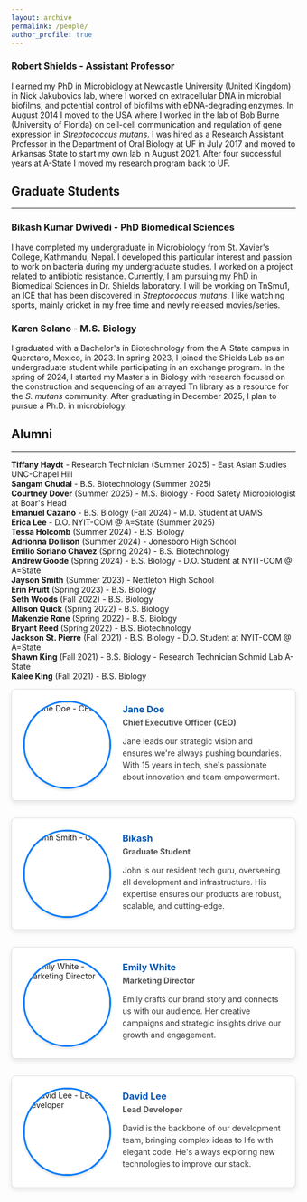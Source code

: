 ```yaml
---
layout: archive
permalink: /people/
author_profile: true
---
```

### Robert Shields - Assistant Professor<br />               
I earned my PhD in Microbiology at Newcastle University (United Kingdom) in Nick Jakubovics lab, where I worked on extracellular DNA in microbial biofilms, and potential control of biofilms with eDNA-degrading enzymes. In August 2014 I moved to the USA where I worked in the lab of Bob Burne (University of Florida) on cell-cell communication and regulation of gene expression in *Streptococcus mutans*. I was hired as a Research Assistant 
Professor in the Department of Oral Biology at UF in July 2017 and moved to Arkansas State to start my own lab in August 2021. After four successful years at A-State I moved my research program back to UF.

## Graduate Students
---
### Bikash Kumar Dwivedi - PhD Biomedical Sciences
I have completed my undergraduate in Microbiology from St. Xavier's College, Kathmandu, Nepal. I developed this particular interest and passion to work on bacteria during my undergraduate studies. I worked on a project related to antibiotic resistance. Currently, I am pursuing my PhD in Biomedical Sciences in Dr. Shields laboratory. I will be working on TnSmu1, an ICE that has been discovered in *Streptococcus mutans*. I like watching sports, mainly cricket in my free time and newly released movies/series.

### Karen Solano - M.S. Biology<br />
I graduated with a Bachelor's in Biotechnology from the A-State campus in Queretaro, Mexico, in 2023. In spring 2023, I joined the Shields Lab as an undergraduate student while participating in an exchange program.
In the spring of 2024, I started my Master's in Biology with research focused on the construction and sequencing of an arrayed Tn library as a resource for the *S. mutans* community. After graduating in December 2025, I plan to pursue a Ph.D. in microbiology.<br />

## Alumni
---
**Tiffany Haydt** - Research Technician (Summer 2025) - East Asian Studies UNC-Chapel Hill\
**Sangam Chudal** - B.S. Biotechnology (Summer 2025)\
**Courtney Dover** (Summer 2025) - M.S. Biology - Food Safety Microbiologist at Boar's Head\
**Emanuel Cazano** - B.S. Biology (Fall 2024) - M.D. Student at UAMS\
**Erica Lee** - D.O. NYIT-COM @ A=State (Summer 2025)\
**Tessa Holcomb** (Summer 2024) - B.S. Biology\
**Adrionna Dollison** (Summer 2024) - Jonesboro High School\
**Emilio Soriano Chavez** (Spring 2024) - B.S. Biotechnology\
**Andrew Goode** (Spring 2024) - B.S. Biology - D.O. Student at NYIT-COM @ A=State\
**Jayson Smith** (Summer 2023) - Nettleton High School\
**Erin Pruitt** (Spring 2023) - B.S. Biology\
**Seth Woods** (Fall 2022) - B.S. Biology\
**Allison Quick** (Spring 2022) - B.S. Biology\
**Makenzie Rone** (Spring 2022) - B.S. Biology\
**Bryant Reed** (Spring 2022) - B.S. Biotechnology\
**Jackson St. Pierre** (Fall 2021) - B.S. Biology - D.O. Student at NYIT-COM @ A=State\
**Shawn King** (Fall 2021) - B.S. Biology - Research Technician Schmid Lab A-State\
**Kalee King** (Fall 2021) - B.S. Biology

<style>
  /* Basic styling for the team member cards */
  .team-member-container {
    display: flex;
    flex-wrap: wrap; /* Allows items to wrap to the next line on smaller screens */
    gap: 30px; /* Space between each team member card */
    justify-content: center; /* Centers the cards horizontally */
  }

  .team-member-card {
    display: flex;
    flex-direction: column; /* Stacks image and text vertically within the card */
    align-items: center; /* Centers content horizontally within the card */
    width: 100%; /* Default to full width on very small screens */
    max-width: 350px; /* Max width for each card */
    border: 1px solid #e0e0e0;
    border-radius: 8px;
    padding: 20px;
    box-shadow: 0 4px 8px rgba(0, 0, 0, 0.1);
    background-color: #ffffff;
    text-align: center;
  }

  .team-member-image-wrapper {
    flex-shrink: 0; /* Prevents image from shrinking */
    margin-bottom: 15px; /* Space below the image */
  }

  .team-member-image-wrapper img {
    width: 150px; /* Set a fixed width for team photos */
    height: 150px; /* Set a fixed height for team photos */
    object-fit: cover; /* Ensures images cover the area without distortion */
    border-radius: 50%; /* Makes the images circular */
    border: 3px solid #007bff; /* Accent border color */
    box-shadow: 0 2px 4px rgba(0, 0, 0, 0.15);
  }

  .team-member-details {
    flex-grow: 1; /* Allows details to take up remaining space */
    color: #333;
  }

  .team-member-details h3 {
    margin-top: 0;
    margin-bottom: 5px;
    color: #0056b3;
  }

  .team-member-details p {
    margin-bottom: 5px;
    line-height: 1.5;
  }

  .team-member-details .role {
    font-weight: bold;
    color: #555;
    margin-bottom: 10px;
    display: block; /* Ensures role is on its own line */
  }

  /* Optional: Responsive adjustments for larger screens */
  @media (min-width: 768px) {
    .team-member-card {
      flex-direction: row; /* Layout image and text side-by-side */
      text-align: left; /* Align text to the left */
      max-width: 600px; /* Wider cards for horizontal layout */
    }

    .team-member-image-wrapper {
      margin-right: 20px; /* Space to the right of the image */
      margin-bottom: 0; /* Remove bottom margin when side-by-side */
    }
  }

  /* Even larger screens, multiple columns */
  @media (min-width: 1024px) {
    .team-member-container {
      justify-content: space-around; /* Distribute space more evenly */
    }
    .team-member-card {
        max-width: 45%; /* Allow two cards per row with space */
        flex-direction: row; /* Keep side-by-side layout */
    }
  }
</style>

<div class="team-member-container">

  <div class="team-member-card">
    <div class="team-member-image-wrapper">
      <img src="https://via.placeholder.com/150/007bff/FFFFFF?text=Jane" alt="Jane Doe - CEO">
    </div>
    <div class="team-member-details">
      <h3>Jane Doe</h3>
      <span class="role">Chief Executive Officer (CEO)</span>
      <p>Jane leads our strategic vision and ensures we're always pushing boundaries. With 15 years in tech, she's passionate about innovation and team empowerment.</p>
    </div>
  </div>

  <div class="team-member-card">
    <div class="team-member-image-wrapper">
      <img src='/images/Bikash.JPG' width="60%" height="60%" alt="John Smith - CTO">
    </div>
    <div class="team-member-details">
      <h3>Bikash</h3>
      <span class="role">Graduate Student</span>
      <p>John is our resident tech guru, overseeing all development and infrastructure. His expertise ensures our products are robust, scalable, and cutting-edge.</p>
    </div>
  </div>

  <div class="team-member-card">
    <div class="team-member-image-wrapper">
      <img src="https://via.placeholder.com/150/ffc107/333333?text=Emily" alt="Emily White - Marketing Director">
    </div>
    <div class="team-member-details">
      <h3>Emily White</h3>
      <span class="role">Marketing Director</span>
      <p>Emily crafts our brand story and connects us with our audience. Her creative campaigns and strategic insights drive our growth and engagement.</p>
    </div>
  </div>

  <div class="team-member-card">
    <div class="team-member-image-wrapper">
      <img src="https://via.placeholder.com/150/dc3545/FFFFFF?text=David" alt="David Lee - Lead Developer">
    </div>
    <div class="team-member-details">
      <h3>David Lee</h3>
      <span class="role">Lead Developer</span>
      <p>David is the backbone of our development team, bringing complex ideas to life with elegant code. He's always exploring new technologies to improve our stack.</p>
    </div>
  </div>

</div>
